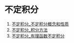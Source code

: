 # 不定积分
1. [不定积分_不定积分概念和性质](不定积分_不定积分概念和性质.md)
2. [不定积分_积分方法](不定积分_积分方法.md)
3. [不定积分_有理函数不定积分](不定积分_有理函数不定积分.md)
